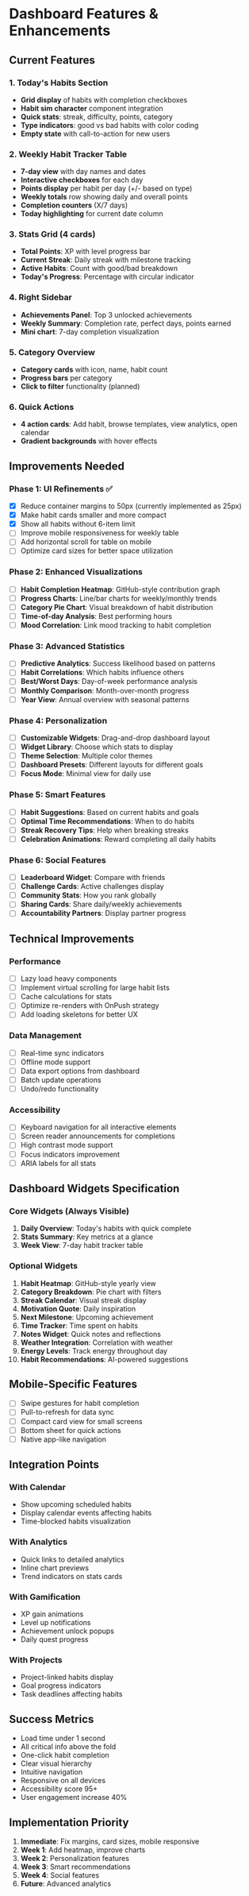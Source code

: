 # Dashboard Features & Enhancements

## Current Features

### 1. Today's Habits Section

- **Grid display** of habits with completion checkboxes
- **Habit sim character** component integration
- **Quick stats**: streak, difficulty, points, category
- **Type indicators**: good vs bad habits with color coding
- **Empty state** with call-to-action for new users

### 2. Weekly Habit Tracker Table

- **7-day view** with day names and dates
- **Interactive checkboxes** for each day
- **Points display** per habit per day (+/- based on type)
- **Weekly totals** row showing daily and overall points
- **Completion counters** (X/7 days)
- **Today highlighting** for current date column

### 3. Stats Grid (4 cards)

- **Total Points**: XP with level progress bar
- **Current Streak**: Daily streak with milestone tracking
- **Active Habits**: Count with good/bad breakdown
- **Today's Progress**: Percentage with circular indicator

### 4. Right Sidebar

- **Achievements Panel**: Top 3 unlocked achievements
- **Weekly Summary**: Completion rate, perfect days, points earned
- **Mini chart**: 7-day completion visualization

### 5. Category Overview

- **Category cards** with icon, name, habit count
- **Progress bars** per category
- **Click to filter** functionality (planned)

### 6. Quick Actions

- **4 action cards**: Add habit, browse templates, view analytics, open calendar
- **Gradient backgrounds** with hover effects

## Improvements Needed

### Phase 1: UI Refinements ✅

- [x] Reduce container margins to 50px (currently implemented as 25px)
- [x] Make habit cards smaller and more compact
- [x] Show all habits without 6-item limit
- [ ] Improve mobile responsiveness for weekly table
- [ ] Add horizontal scroll for table on mobile
- [ ] Optimize card sizes for better space utilization

### Phase 2: Enhanced Visualizations

- [ ] **Habit Completion Heatmap**: GitHub-style contribution graph
- [ ] **Progress Charts**: Line/bar charts for weekly/monthly trends
- [ ] **Category Pie Chart**: Visual breakdown of habit distribution
- [ ] **Time-of-day Analysis**: Best performing hours
- [ ] **Mood Correlation**: Link mood tracking to habit completion

### Phase 3: Advanced Statistics

- [ ] **Predictive Analytics**: Success likelihood based on patterns
- [ ] **Habit Correlations**: Which habits influence others
- [ ] **Best/Worst Days**: Day-of-week performance analysis
- [ ] **Monthly Comparison**: Month-over-month progress
- [ ] **Year View**: Annual overview with seasonal patterns

### Phase 4: Personalization

- [ ] **Customizable Widgets**: Drag-and-drop dashboard layout
- [ ] **Widget Library**: Choose which stats to display
- [ ] **Theme Selection**: Multiple color themes
- [ ] **Dashboard Presets**: Different layouts for different goals
- [ ] **Focus Mode**: Minimal view for daily use

### Phase 5: Smart Features

- [ ] **Habit Suggestions**: Based on current habits and goals
- [ ] **Optimal Time Recommendations**: When to do habits
- [ ] **Streak Recovery Tips**: Help when breaking streaks
- [ ] **Celebration Animations**: Reward completing all daily habits

### Phase 6: Social Features

- [ ] **Leaderboard Widget**: Compare with friends
- [ ] **Challenge Cards**: Active challenges display
- [ ] **Community Stats**: How you rank globally
- [ ] **Sharing Cards**: Share daily/weekly achievements
- [ ] **Accountability Partners**: Display partner progress

## Technical Improvements

### Performance

- [ ] Lazy load heavy components
- [ ] Implement virtual scrolling for large habit lists
- [ ] Cache calculations for stats
- [ ] Optimize re-renders with OnPush strategy
- [ ] Add loading skeletons for better UX

### Data Management

- [ ] Real-time sync indicators
- [ ] Offline mode support
- [ ] Data export options from dashboard
- [ ] Batch update operations
- [ ] Undo/redo functionality

### Accessibility

- [ ] Keyboard navigation for all interactive elements
- [ ] Screen reader announcements for completions
- [ ] High contrast mode support
- [ ] Focus indicators improvement
- [ ] ARIA labels for all stats

## Dashboard Widgets Specification

### Core Widgets (Always Visible)

1. **Daily Overview**: Today's habits with quick complete
2. **Stats Summary**: Key metrics at a glance
3. **Week View**: 7-day habit tracker table

### Optional Widgets

1. **Habit Heatmap**: GitHub-style yearly view
2. **Category Breakdown**: Pie chart with filters
3. **Streak Calendar**: Visual streak display
4. **Motivation Quote**: Daily inspiration
5. **Next Milestone**: Upcoming achievement
6. **Time Tracker**: Time spent on habits
7. **Notes Widget**: Quick notes and reflections
8. **Weather Integration**: Correlation with weather
9. **Energy Levels**: Track energy throughout day
10. **Habit Recommendations**: AI-powered suggestions

## Mobile-Specific Features

- [ ] Swipe gestures for habit completion
- [ ] Pull-to-refresh for data sync
- [ ] Compact card view for small screens
- [ ] Bottom sheet for quick actions
- [ ] Native app-like navigation

## Integration Points

### With Calendar

- Show upcoming scheduled habits
- Display calendar events affecting habits
- Time-blocked habits visualization

### With Analytics

- Quick links to detailed analytics
- Inline chart previews
- Trend indicators on stats cards

### With Gamification

- XP gain animations
- Level up notifications
- Achievement unlock popups
- Daily quest progress

### With Projects

- Project-linked habits display
- Goal progress indicators
- Task deadlines affecting habits

## Success Metrics

- Load time under 1 second
- All critical info above the fold
- One-click habit completion
- Clear visual hierarchy
- Intuitive navigation
- Responsive on all devices
- Accessibility score 95+
- User engagement increase 40%

## Implementation Priority

1. **Immediate**: Fix margins, card sizes, mobile responsive
2. **Week 1**: Add heatmap, improve charts
3. **Week 2**: Personalization features
4. **Week 3**: Smart recommendations
5. **Week 4**: Social features
6. **Future**: Advanced analytics
